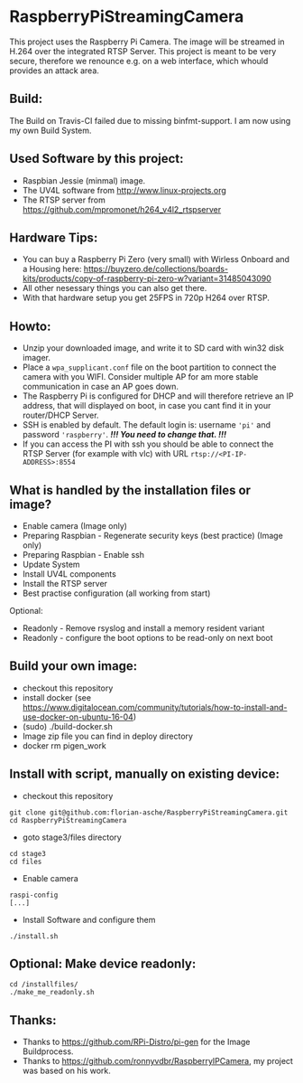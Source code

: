# RaspberryPiStreamingCamera
This project uses the Raspberry Pi Camera. The image will be streamed in H.264 over the integrated RTSP Server.
This project is meant to be very secure, therefore we renounce e.g. on a web interface, which whould provides an attack area.

## Build:
The Build on Travis-CI failed due to missing binfmt-support. I am now using my own Build System.

## Used Software by this project:
* Raspbian Jessie (minmal) image.
* The UV4L software from http://www.linux-projects.org
* The RTSP server from https://github.com/mpromonet/h264_v4l2_rtspserver

## Hardware Tips:
* You can buy a Raspberry Pi Zero (very small) with Wirless Onboard and a Housing here: https://buyzero.de/collections/boards-kits/products/copy-of-raspberry-pi-zero-w?variant=31485043090
* All other nesessary things you can also get there. 
* With that hardware setup you get 25FPS in 720p H264 over RTSP.

## Howto:
* Unzip your downloaded image, and write it to SD card with win32 disk imager.
* Place a ```wpa_supplicant.conf``` file on the boot partition to connect the camera with you WIFI. Consider multiple AP for am more stable communication in case an AP goes down.
* The Raspberry Pi is configured for DHCP and will therefore retrieve an IP address, that will displayed on boot, in case you cant find it in your router/DHCP Server.
* SSH is enabled by default. The default login is: username ```'pi'``` and password ```'raspberry'```. ***!!! You need to change that. !!!***
* If you can access the PI with ssh you should be able to connect the RTSP Server (for example with vlc) with URL ```rtsp://<PI-IP-ADDRESS>:8554```

## What is handled by the installation files or image?
* Enable camera (Image only)
* Preparing Raspbian - Regenerate security keys (best practice) (Image only)
* Preparing Raspbian - Enable ssh
* Update System
* Install UV4L components
* Install the RTSP server
* Best practise configuration (all working from start)

Optional:
* Readonly - Remove rsyslog and install a memory resident variant
* Readonly - configure the boot options to be read-only on next boot

## Build your own image:
* checkout this repository
* install docker (see https://www.digitalocean.com/community/tutorials/how-to-install-and-use-docker-on-ubuntu-16-04)
* (sudo) ./build-docker.sh
* Image zip file you can find in deploy directory
* docker rm pigen_work

## Install with script, manually on existing device:
* checkout this repository
```shell
git clone git@github.com:florian-asche/RaspberryPiStreamingCamera.git
cd RaspberryPiStreamingCamera
```
* goto stage3/files directory
```shell
cd stage3
cd files
```
* Enable camera
```shell
raspi-config
[...]
```
* Install Software and configure them
```shell
./install.sh
```

## Optional: Make device readonly:
```shell
cd /installfiles/
./make_me_readonly.sh
```

## Thanks:
* Thanks to https://github.com/RPi-Distro/pi-gen for the Image Buildprocess.
* Thanks to https://github.com/ronnyvdbr/RaspberryIPCamera, my project was based on his work.
